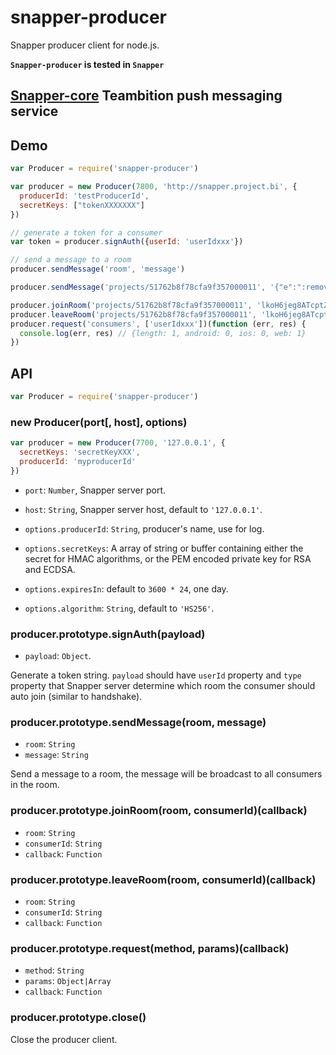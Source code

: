 snapper-producer
====
Snapper producer client for node.js.

**`Snapper-producer` is tested in `Snapper`**

## [Snapper-core](https://github.com/teambition/snapper-core) Teambition push messaging service

## Demo

```js
var Producer = require('snapper-producer')

var producer = new Producer(7800, 'http://snapper.project.bi', {
  producerId: 'testProducerId',
  secretKeys: ["tokenXXXXXXX"]
})

// generate a token for a consumer
var token = producer.signAuth({userId: 'userIdxxx'})

// send a message to a room
producer.sendMessage('room', 'message')

producer.sendMessage('projects/51762b8f78cfa9f357000011', '{"e":":remove:tasks","d":"553f569aca14974c5f806a01"}')

producer.joinRoom('projects/51762b8f78cfa9f357000011', 'lkoH6jeg8ATcptZQFHHH7w~~')(function (err, res) {/*...*/})
producer.leaveRoom('projects/51762b8f78cfa9f357000011', 'lkoH6jeg8ATcptZQFHHH7w~~')(function (err, res) {/*...*/})
producer.request('consumers', ['userIdxxx'])(function (err, res) {
  console.log(err, res) // {length: 1, android: 0, ios: 0, web: 1}
})
```

## API

```js
var Producer = require('snapper-producer')
```

### new Producer(port[, host], options)

```js
var producer = new Producer(7700, '127.0.0.1', {
  secretKeys: 'secretKeyXXX',
  producerId: 'myproducerId'
})
```
- `port`: `Number`, Snapper server port.
- `host`: `String`, Snapper server host, default to `'127.0.0.1'`.

- `options.producerId`: `String`, producer's name, use for log.
- `options.secretKeys`: A array of string or buffer containing either the secret for HMAC algorithms, or the PEM encoded private key for RSA and ECDSA.
- `options.expiresIn`: default to `3600 * 24`, one day.
- `options.algorithm`: `String`, default to `'HS256'`.

### producer.prototype.signAuth(payload)

- `payload`: `Object`.

Generate a token string. `payload` should have `userId` property and `type` property that Snapper server determine which room the consumer should auto join (similar to handshake).

### producer.prototype.sendMessage(room, message)

- `room`: `String`
- `message`: `String`

Send a message to a room, the message will be broadcast to all consumers in the room.

### producer.prototype.joinRoom(room, consumerId)(callback)

- `room`: `String`
- `consumerId`: `String`
- `callback`: `Function`


### producer.prototype.leaveRoom(room, consumerId)(callback)

- `room`: `String`
- `consumerId`: `String`
- `callback`: `Function`

### producer.prototype.request(method, params)(callback)

- `method`: `String`
- `params`: `Object|Array`
- `callback`: `Function`

### producer.prototype.close()

Close the producer client.
